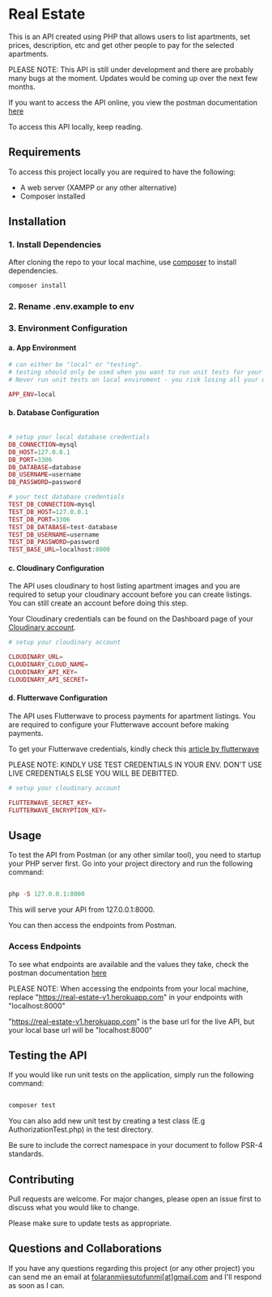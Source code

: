 # Real Estate

This is an API created using PHP that allows users to list apartments, set prices, description, etc and get other people to pay for the selected apartments. 

PLEASE NOTE: This API is still under development and there are probably many bugs at the moment. Updates would be coming up over the next few months. 

If you want to access the API online, you view the postman documentation [here](https://documenter.getpostman.com/view/6834602/UVREjPhp)

To access this API locally, keep reading.

## Requirements

To access this project locally you are required to have the following: 

- A web server (XAMPP or any other alternative)
- Composer installed

## Installation

### 1. Install Dependencies

After cloning the repo to your local machine, use [composer](https://getcomposer.org/) to install dependencies.

```bash
composer install
```

### 2. Rename .env.example to env

### 3. Environment Configuration

#### a. App Environment
```php
# can either be "local" or "testing". 
# testing should only be used when you want to run unit tests for your application. 
# Never run unit tests on local enviroment - you risk losing all your database information

APP_ENV=local


```
#### b. Database Configuration

```php

# setup your local database credentials
DB_CONNECTION=mysql
DB_HOST=127.0.0.1
DB_PORT=3306
DB_DATABASE=database
DB_USERNAME=username
DB_PASSWORD=password

# your test database credentials
TEST_DB_CONNECTION=mysql
TEST_DB_HOST=127.0.0.1
TEST_DB_PORT=3306
TEST_DB_DATABASE=test-database
TEST_DB_USERNAME=username
TEST_DB_PASSWORD=password
TEST_BASE_URL=localhost:8000

```
#### c. Cloudinary Configuration

The API uses cloudinary to host listing apartment images and you are required to setup your cloudinary account before you can create listings. You can still create an account before doing this step.

Your Cloudinary credentials can be found on the Dashboard page of your [Cloudinary account](https://cloudinary.com/users/login).

```php
# setup your cloudinary account

CLOUDINARY_URL=
CLOUDINARY_CLOUD_NAME=
CLOUDINARY_API_KEY=
CLOUDINARY_API_SECRET=

```

#### d. Flutterwave Configuration

The API uses Flutterwave to process payments for apartment listings. You are required to configure your Flutterwave account before making payments. 

To get your Flutterwave credentials, kindly check this [article by flutterwave](https://support.flutterwave.com/en/articles/3632726-my-api-keys)

PLEASE NOTE: KINDLY USE TEST CREDENTIALS IN YOUR ENV. DON'T USE LIVE CREDENTIALS ELSE YOU WILL BE DEBITTED.

```php
# setup your cloudinary account

FLUTTERWAVE_SECRET_KEY=
FLUTTERWAVE_ENCRYPTION_KEY=

```

## Usage

To test the API from Postman (or any other similar tool), you need to startup your PHP server first. Go into your project directory and run the following command:

```php

php -S 127.0.0.1:8000

```
This will serve your API from 127.0.0.1:8000. 

You can then access the endpoints from Postman. 

### Access Endpoints
To see what endpoints are available and the values they take, check the postman documentation [here](https://documenter.getpostman.com/view/6834602/UVREjPhp)

PLEASE NOTE: When accessing the endpoints from your local machine, replace "https://real-estate-v1.herokuapp.com" in your endpoints with "localhost:8000"

"https://real-estate-v1.herokuapp.com" is the base url for the live API, but your local base url will be "localhost:8000"

## Testing the API
If you would like run unit tests on the application, simply run the following command:
```php

composer test

```
You can also add new unit test by creating a test class (E.g AuthorizationTest.php) in the test directory.

Be sure to include the correct namespace in your document to follow PSR-4 standards. 

## Contributing
Pull requests are welcome. For major changes, please open an issue first to discuss what you would like to change.

Please make sure to update tests as appropriate.

## Questions and Collaborations
If you have any questions regarding this project (or any other project) you can send me an email at [folaranmijesutofunmi[at]gmail.com](mailto:folaranmijesutofunmi@gmail.com) and I'll respond as soon as I can. 
